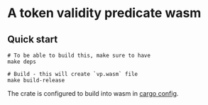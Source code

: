 # A token validity predicate wasm

## Quick start

```shell
# To be able to build this, make sure to have
make deps

# Build - this will create `vp.wasm` file
make build-release
```

The crate is configured to build into wasm in [cargo config](.cargo/config).